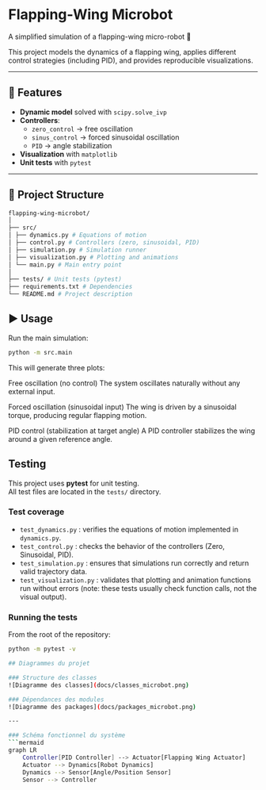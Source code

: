 # Flapping-Wing Microbot

A simplified simulation of a flapping-wing micro-robot 🪽

This project models the dynamics of a flapping wing, applies different control strategies (including PID), and provides reproducible visualizations.

---

## 🚀 Features

- **Dynamic model** solved with `scipy.solve_ivp`
- **Controllers**:
  - `zero_control` → free oscillation
  - `sinus_control` → forced sinusoidal oscillation
  - `PID` → angle stabilization
- **Visualization** with `matplotlib`
- **Unit tests** with `pytest`

---

## 📂 Project Structure

```bash
flapping-wing-microbot/
│
├── src/ 
│ ├── dynamics.py # Equations of motion
│ ├── control.py # Controllers (zero, sinusoidal, PID)
│ ├── simulation.py # Simulation runner
│ ├── visualization.py # Plotting and animations
│ └── main.py # Main entry point
│
├── tests/ # Unit tests (pytest)
├── requirements.txt # Dependencies
└── README.md # Project description


```

## ▶️ Usage

Run the main simulation:

```bash
python -m src.main
```
This will generate three plots:

Free oscillation (no control)
The system oscillates naturally without any external input.

Forced oscillation (sinusoidal input)
The wing is driven by a sinusoidal torque, producing regular flapping motion.

PID control (stabilization at target angle)
A PID controller stabilizes the wing around a given reference angle.

## Testing

This project uses **pytest** for unit testing.  
All test files are located in the `tests/` directory.

### Test coverage
- `test_dynamics.py` : verifies the equations of motion implemented in `dynamics.py`.
- `test_control.py` : checks the behavior of the controllers (Zero, Sinusoidal, PID).
- `test_simulation.py` : ensures that simulations run correctly and return valid trajectory data.
- `test_visualization.py` : validates that plotting and animation functions run without errors (note: these tests usually check function calls, not the visual output).

### Running the tests
From the root of the repository:

```bash
python -m pytest -v

## Diagrammes du projet

### Structure des classes
![Diagramme des classes](docs/classes_microbot.png)

### Dépendances des modules
![Diagramme des packages](docs/packages_microbot.png)

---

### Schéma fonctionnel du système
```mermaid
graph LR
    Controller[PID Controller] --> Actuator[Flapping Wing Actuator]
    Actuator --> Dynamics[Robot Dynamics]
    Dynamics --> Sensor[Angle/Position Sensor]
    Sensor --> Controller
